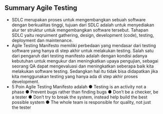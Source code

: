 ## Summary Agile Testing ##

- SDLC merupakan proses untuk mengembangkan sebuah software dengan berkualitas tinggi, tujuan dari SDLC adalah untuk menyediakan alur ter struktur untuk mengembangkan software tersebut. Tahapan SDLC yaitu reqruiment gathering,  design, development (code), testing, deployment dan maintenance. 
- Agile Testing Manifesto memiliki perbedaan yang mendasar dari testing software yang hanya di step akhir untuk melakukan testing. Salah satu dari pengaruh dari testing manifesto adalah dengan kondisi adanya kebutuhan untuk mengukur dan meningkatkan upaya pengujian, sebagai seorang QA dapat mengevaluasi dan meningkatkan seberapa baik kita melakukan software testing. Sedangkan hal itu tidak bisa didapatkan jika kita menggunakan testing yang hanya ada di step akhir proses development.
- 5 Poin Agile Testing Manifesto adalah 
●	Testing is an activity not a phase 
●	Prevent bugs rather than finding bugs
●	Don’t be a checker, be a tester
●	Don’t try to break the system, instead help build the best possible system 
●	The whole team is responsible for quality, not just the tester
